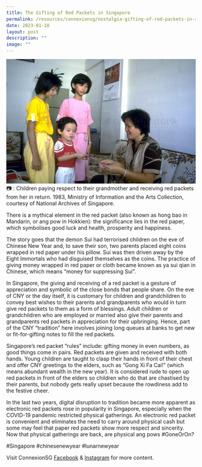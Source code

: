 ```yaml
---
title: The Gifting of Red Packets in Singapore
permalink: /resources/connexionsg/nostalgia-gifting-of-red-packets-in-singapore/
date: 2023-01-18
layout: post
description: ""
image: ""
---
```


![](/images/connexionsg/2023/hong%20bao.jpg)
📷 : Children paying respect to their grandmother and receiving red packets from her in return. 1983, Ministry of Information and the Arts Collection, courtesy of National Archives of Singapore.

There is a mythical element in the red packet (also known as hong bao in Mandarin, or ang pow in Hokkien): the significance lies in the red paper, which symbolises good luck and health, prosperity and happiness. 

The story goes that the demon Sui had terrorised children on the eve of Chinese New Year and, to save their son, two parents placed eight coins wrapped in red paper under his pillow. Sui was then driven away by the Eight Immortals who had disguised themselves as the coins. The practice of giving money wrapped in red paper or cloth became known as ya sui qian in Chinese, which means “money for suppressing Sui”.

In Singapore, the giving and receiving of a red packet is a gesture of appreciation and symbolic of the close bonds that people share. On the eve of CNY or the day itself, it is customary for children and grandchildren to convey best wishes to their parents and grandparents who would in turn give red packets to them as a form of blessings. Adult children or grandchildren who are employed or married also give their parents and grandparents red packets in appreciation for their upbringing. Hence, part of the CNY “tradition” here involves joining long queues at banks to get new or fit-for-gifting notes to fill the red packets.

Singapore’s red packet “rules” include: gifting money in even numbers, as good things come in pairs. Red packets are given and received with both hands. Young children are taught to clasp their hands in front of their chest and offer CNY greetings to the elders, such as “Gong Xi Fa Cai!” (which means abundant wealth in the new year). It is considered rude to open up red packets in front of the elders so children who do that are chastised by their parents, but nobody gets really upset because the rowdiness add to the festive cheer.

In the last two years, digital disruption to tradition became more apparent as electronic red packets rose in popularity in Singapore, especially when the COVID-19 pandemic restricted physical gatherings. An electronic red packet is convenient and eliminates the need to carry around physical cash but some may feel that paper red packets show more respect and sincerity. Now that physical gatherings are back, are physical ang pows #GoneOrOn?

#Singapore #chinesenewyear #lunarnewyear

Visit ConnexionSG [Facebook](https://www.facebook.com/ConnexionSG) & [Instagram](https://www.instagram.com/connexionsg/) for more content.
